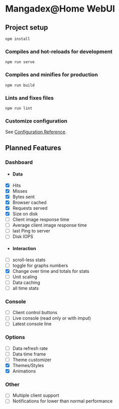# Mangadex@Home WebUI

## Project setup
```
npm install
```

### Compiles and hot-reloads for development
```
npm run serve
```

### Compiles and minifies for production
```
npm run build
```

### Lints and fixes files
```
npm run lint
```

### Customize configuration
See [Configuration Reference](https://cli.vuejs.org/config/).

## Planned Features

### Dashboard

- #### Data

 - [x] Hits
 - [x] Misses
 - [x] Bytes sent
 - [x] Browser cached
 - [x] Requests served
 - [x] Size on disk
 - [ ] Client image response time
 - [ ] Average client image response time
 - [ ] last Ping to server
 - [ ] Disk IOPS
 
- #### Interaction

 - [ ] scroll-less stats
 - [ ] toggle for graphs numbers
 - [x] Change over time and totals for stats
 - [ ] Unit scaling
 - [ ] Data caching
 - [ ] all time stats

### Console

 - [ ] Client control buttons
 - [ ] Live console (read only or with imput)
 - [ ] Latest console line

### Options

 - [ ] Data refresh rate
 - [ ] Data time frame
 - [ ] Theme customizer
 - [x] Themes/Styles
 - [x] Animations

### Other
 - [ ] Multiple client support
 - [ ] Notifications for lower than normal performance
